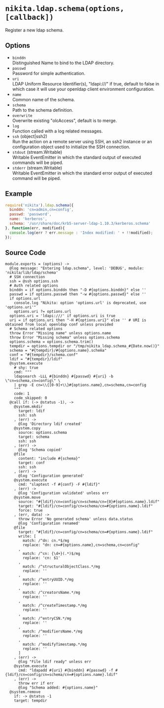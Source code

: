 
# `nikita.ldap.schema(options, [callback])`

Register a new ldap schema.

## Options

* `binddn`   
  Distinguished Name to bind to the LDAP directory.   
* `passwd`   
  Password for simple authentication.   
* `uri`   
  LDAP Uniform Resource Identifier(s), "ldapi:///" if true, default to false
  in which case it will use your openldap client environment configuration.   
* `name`   
  Common name of the schema.   
* `schema`   
  Path to the schema definition.   
* `overwrite`   
  Overwrite existing "olcAccess", default is to merge.   
* `log`   
  Function called with a log related messages.   
* `ssh` (object|ssh2)   
  Run the action on a remote server using SSH, an ssh2 instance or an
  configuration object used to initialize the SSH connection.   
* `stdout` (stream.Writable)   
  Writable EventEmitter in which the standard output of executed commands will
  be piped.   
* `stderr` (stream.Writable)   
  Writable EventEmitter in which the standard error output of executed command
  will be piped.   

## Example

```js
require('nikita').ldap.schema({
  binddn: 'cn=admin,cn=config',
  passwd: 'password',
  name: 'kerberos',
  schema: '/usr/share/doc/krb5-server-ldap-1.10.3/kerberos.schema'
}, function(err, modified){
  console.log(err ? err.message : 'Index modified: ' + !!modified);
});
```

## Source Code

    module.exports = (options) ->
      @log message: "Entering ldap.schema", level: 'DEBUG', module: 'nikita/lib/ldap/schema'
      # SSH connection
      ssh = @ssh options.ssh
      # Auth related options
      binddn = if options.binddn then "-D #{options.binddn}" else ''
      passwd = if options.passwd then "-w #{options.passwd}" else ''
      if options.url
        console.log "Nikita: option 'options.url' is deprecated, use 'options.uri'"
        options.uri ?= options.url
      options.uri = 'ldapi:///' if options.uri is true
      uri = if options.uri then "-H #{options.uri}" else '' # URI is obtained from local openldap conf unless provided
      # Schema related options
      throw Error "Missing name" unless options.name
      throw Error "Missing schema" unless options.schema
      options.schema = options.schema.trim()
      tempdir = options.tempdir or "/tmp/nikita_ldap.schema_#{Date.now()}"
      schema = "#{tempdir}/#{options.name}.schema"
      conf = "#{tempdir}/schema.conf"
      ldif = "#{tempdir}/ldif"
      @system.execute
        # shy: true
        cmd: """
        ldapsearch -LLL #{binddn} #{passwd} #{uri} -b \"cn=schema,cn=config\" \
        | grep -E cn=\\{[0-9]+\\}#{options.name},cn=schema,cn=config
        """
        code: 1
        code_skipped: 0
      @call if: (-> @status -1), ->
        @system.mkdir
          target: ldif
          ssh: ssh
        , (err) ->
          @log 'Directory ldif created'
        @system.copy
          source: options.schema
          target: schema
          ssh: ssh
        , (err) ->
          @log 'Schema copied'
        @file
          content: "include #{schema}"
          target: conf
          ssh: ssh
        , (err) ->
          @log 'Configuration generated'
        @system.execute
          cmd: "slaptest -f #{conf} -F #{ldif}"
        , (err) ->
          @log 'Configuration validated' unless err
        @system.move
          source: "#{ldif}/cn=config/cn=schema/cn={0}#{options.name}.ldif"
          target: "#{ldif}/cn=config/cn=schema/cn=#{options.name}.ldif"
          force: true
        , (err, data) ->
          throw Error 'No generated schema' unless data.status
          @log 'Configuration renamed'
        @file
          target: "#{ldif}/cn=config/cn=schema/cn=#{options.name}.ldif"
          write: [
            match: /^dn: cn.*$/mg
            replace: "dn: cn=#{options.name},cn=schema,cn=config"
          ,
            match: /^cn: {\d+}(.*)$/mg
            replace: 'cn: $1'
          ,
            match: /^structuralObjectClass.*/mg
            replace: ''
          ,
            match: /^entryUUID.*/mg
            replace: ''
          ,
            match: /^creatorsName.*/mg
            replace: ''
          ,
            match: /^createTimestamp.*/mg
            replace: ''
          ,
            match: /^entryCSN.*/mg
            replace: ''
          ,
            match: /^modifiersName.*/mg
            replace: ''
          ,
            match: /^modifyTimestamp.*/mg
            replace: ''
          ]
        , (err) ->
          @log "File ldif ready" unless err
        @system.execute
          cmd: "ldapadd #{uri} #{binddn} #{passwd} -f #{ldif}/cn=config/cn=schema/cn=#{options.name}.ldif"
        , (err) ->
          throw err if err
          @log "Schema added: #{options.name}"
      @system.remove
        if: -> @status -1
        target: tempdir
